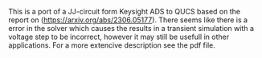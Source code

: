 This is a port of a JJ-circuit form Keysight ADS to QUCS based on the report on (https://arxiv.org/abs/2306.05177). There seems like there is a error in the solver which causes the results in a transient simulation with a voltage step to be incorrect, however it may still be usefull in other applications. For a more extencive description see the pdf file.
